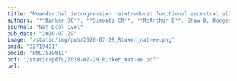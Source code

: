 ```yaml
---
title: "Neanderthal introgression reintroduced functional ancestral alleles lost in Eurasian populations"
authors: "**Rinker DC**, **Simonti CN**, **McArthur E**, Shaw D, Hodges E, Capra JA."
journal: "Nat Ecol Evol"
pub_date: "2020-07-29"
image: "/static/img/pub/2020-07-29_Rinker_nat-ee.png"
pmid: "32719451"
pmcid: "PMC7529911"
pdf: "/static/pdfs/2020-07-29_Rinker_nat-ee.pdf"
url: 
---
```

